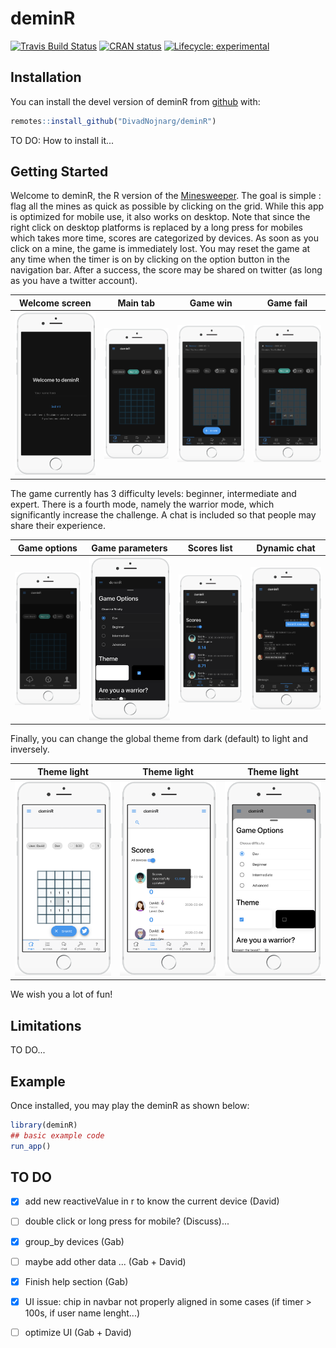 
# deminR

[![Travis Build Status](https://travis-ci.org/DivadNojnarg/deminR.svg?branch=master)](https://travis-ci.org/DivadNojnarg/deminR)
[![CRAN status](https://www.r-pkg.org/badges/version/deminR)](https://CRAN.R-project.org/package=deminR)
[![Lifecycle: experimental](https://img.shields.io/badge/lifecycle-experimental-orange.svg)](https://www.tidyverse.org/lifecycle/#experimental)


## Installation

You can install the devel version of deminR from [github](https://github.com/DivadNojnarg/deminR) with:

``` r
remotes::install_github("DivadNojnarg/deminR")
```

TO DO: How to install it...

## Getting Started

Welcome to deminR, the R version of the [Minesweeper](https://en.wikipedia.org/wiki/Minesweeper_(video_game)). The goal is simple : flag all the mines as quick as possible by clicking on the grid. While this app is optimized for mobile use, it also works on desktop.
Note that since the right click on desktop platforms is replaced by a long press for mobiles which takes more time, scores are categorized by devices.
As soon as you click on a mine, the game is immediately lost. You may reset the game at any time when the timer is on by clicking on the option button in the navigation bar. After a success, the score may be shared on twitter (as long as you have a twitter account).

Welcome screen             |  Main tab                 | Game win                   |  Game fail
:-------------------------:|:-------------------------:|:-------------------------:|:-------------------------:
![](man/figures/readme_welcome.png)  |  ![](man/figures/readme_grid.png)  |  ![](man/figures/readme_win.png)  |  ![](man/figures/readme_fail.png)

The game currently has 3 difficulty levels: beginner, intermediate and expert. There is a fourth mode, namely the warrior mode, which significantly increase the challenge. A chat is included so that people may share their experience. 

Game options             |  Game parameters           |  Scores list                |  Dynamic chat
:-------------------------:|:-------------------------:|:-------------------------:|:-------------------------:
![](man/figures/readme_options.png)  |  ![](man/figures/readme_params.png)  |  ![](man/figures/readme_scores.png)  |  ![](man/figures/readme_chat.png)

Finally, you can change the global theme from dark (default) to light and inversely.

Theme light               |  Theme light               |  Theme light
:-------------------------:|:-------------------------:|:-------------------------:
![](man/figures/readme_light_1.png)  |  ![](man/figures/readme_light_2.png)  |  ![](man/figures/readme_light_3.png)

We wish you a lot of fun!

## Limitations

TO DO...

## Example

Once installed, you may play the deminR as shown below:

``` r
library(deminR)
## basic example code
run_app()
```

## TO DO
- [x] add new reactiveValue in r to know the current device (David)
- [ ] double click or long press for mobile? (Discuss)...
- [x] group_by devices (Gab) 
- [ ] maybe add other data ... (Gab + David)
- [x] Finish help section (Gab)
- [x] UI issue: chip in navbar not properly aligned in some cases (if timer > 100s, if user name lenght...)
- [ ] optimize UI (Gab + David)


